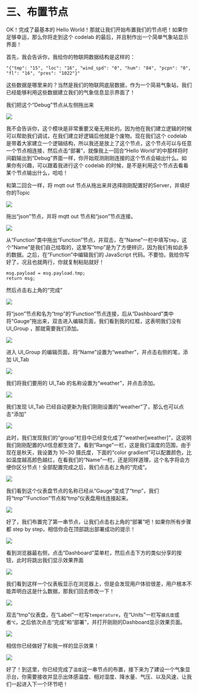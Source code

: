# 三、布置节点

OK！完成了最基本的 Hello World！那就让我们开始布置我们的节点吧！如果你足够幸运，那么你将走到这个 codelab 的最后，并且制作出一个简单气象站显示界面！

首先，我会告诉你，我给你的物联网数据结构是这样的：

```
"{"tmp": "15", "loc": "16", "wind_spd": "0", "hum": "84", "pcpn": "0", "fl": "16", "pres": "1022"}"
```

这些数据是哪里来的？当然是我们的物联网底层数据，作为一个简易气象站，我们已经能够利用这些数据建立我们的气象信息显示界面了！

我们把这个“Debug”节点从左侧拖出来

![](/assets/snipaste_20171026_015845.png)

我不会告诉你，这个模块是非常重要又毫无用处的。因为他在我们建立逻辑的时候可以帮助我们调试，在我们建立好逻辑后他就是个废物。现在我们这个 codelab 是带着大家建立一个逻辑结构，所以我还是放上了这个节点，这个节点可以与任意一个节点相连接，然后点击“部署”，就像我上一回合“Hello World”的中那样将时间戳输出到“Debug”界面一样，你开始观测刚刚连接的这个节点会输出什么。如果你有兴趣，可以跟着我进行这个 codelab 的时候，是不是利用这个节点去看看某个节点输出什么，哈哈！

和第二回合一样，将 mqtt out 节点从拖出来并选择刚刚配置好的Server，并填好你的Topic

![](/assets/snipaste_20171026_020616.png)

拖出“json”节点，并将 mqtt out 节点和“json”节点连接。

![](/assets/snipaste_20171026_020940.png)

从“Function”类中拖出“Function”节点，并双击，在“Name”一栏中填写`tmp`，这个“Name”是我们自己给取的，这里写“tmp”是为了方便辨识，因为我们有如此多的数据。之后，在“Function”中编辑我们的 JavaScript 代码。不要怕，我给你写好了，况且也就两行，你就复制粘贴就好！

```
msg.payload = msg.payload.tmp;
return msg;
```

然后点击右上角的“完成”

![](/assets/snipaste_20171026_021314.png)

将“json”节点和名为“tmp”的“Function”节点连接，后从“Dashboard”类中将“Gauge”拖出来，双击进入编辑页面，我们看到我的红框，这表明我们没有 UI\_Group ，那就需要我们添加。

![](/assets/snipaste_20171026_021909.png)

进入 UI\_Group 的编辑页面，将“Name”设置为“weather”，并点击右侧的笔，添加 UI\_Tab 

![](/assets/snipaste_20171026_022227.png)

我们将我们要用的 UI\_Tab 的名称设置为“weather”，并点击添加。

![](/assets/snipaste_20171026_022404.png)

我们发现 UI\_Tab 已经自动更新为我们刚刚设置的“weather”了，那么也可以点击“添加”

![](/assets/snipaste_20171026_022528.png)

此时，我们发现我们的“group”栏目中已经变化成了“weather\[weather\]”，这说明我们刚刚配置的UI信息都生效了。看到“Range”一栏，这是我们温度的范围，由于现在是秋天，我设置为 10~30 摄氏度，下面的“color gradient”可以配置颜色，比如温度越高颜色越红，在看我们的“Name”一栏，还是同样道理，这个名字将会方便你区分节点！全部配置完成之后，我们点击右上角的“完成”。

![](/assets/snipaste_20171026_022748.png)

我们看到这个仪表盘节点的名称已经从“Gauge”变成了“tmp”，我们将“tmp”“Function”节点和“tmp”仪表盘用线连接起来。

![](/assets/snipaste_20171026_023140.png)

好了，我们布置完了第一串节点，让我们点击右上角的“部署”吧！如果你所有步骤都 step by step，相信你会在顶部跳出部署成功的提示！

![](/assets/snipaste_20171026_023644.png)

看到浏览器最右侧，点击“Dashboard”菜单栏，然后点击下方的类似分享的按钮，此时将跳出我们显示效果界面

![](/assets/snipaste_20171026_023747.png)

我们看到这样一个仪表板显示在浏览器上，但是会发现用户体验很差，用户根本不能弄明白这是什么数据，那我们回去修改一下！

![](/assets/snipaste_20171026_024317.png)

双击“tmp”仪表盘，在“Label”一栏写`temperature`，在“Units”一栏写`摄氏度`或者`℃`，之后依次点击“完成”和“部署”，并打开刚刚的Dashboard显示效果页面。

![](/assets/snipaste_20171026_024644.png)

相信你已经做好了和我一样的显示效果！

![](/assets/snipaste_20171026_025000.png)

好了！到这里，你已经完成了`温度`这一串节点的布置，接下来为了建设一个气象显示台，你需要接收并显示出体感温度、相对湿度、降水量、气压、以及风速，让我们一起进入下一个环节吧！





